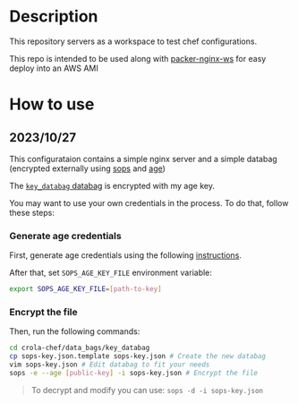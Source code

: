 # Description

This repository servers as a workspace to test chef configurations. 

This repo is intended to be used along with [packer-nginx-ws](https://github.com/Crola1702-buildfarm/packer-nginx-ws) for easy deploy into an AWS AMI

# How to use

## 2023/10/27

This configurataion contains a simple nginx server and a simple databag (encrypted externally using [sops](https://github.com/getsops/sops) and [age](https://github.com/FiloSottile/age))

The [`key_databag` databag](./crola-chef/data_bags/key_databag) is encrypted with my age key. 

You may want to use your own credentials in the process.
To do that, follow these steps:

### Generate age credentials

First, generate age credentials using the following [instructions](https://github.com/FiloSottile/age#readme).

After that, set `SOPS_AGE_KEY_FILE` environment variable:

```bash
export SOPS_AGE_KEY_FILE=[path-to-key]
```

### Encrypt the file 

Then, run the following commands:

```bash
cd crola-chef/data_bags/key_databag
cp sops-key.json.template sops-key.json # Create the new databag
vim sops-key.json # Edit databag to fit your needs
sops -e --age [public-key] -i sops-key.json # Encrypt the file
```

> To decrypt and modify you can use: `sops -d -i sops-key.json`



